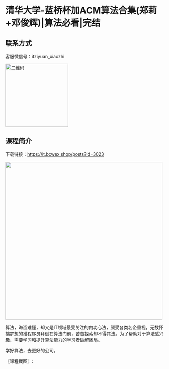 # 清华大学-蓝桥杯加ACM算法合集(郑莉+邓俊辉)|算法必看|完结

## 联系方式

客服微信号：itziyuan_xiaozhi

<img src="https://ziyuanyun.oss-cn-guangzhou.aliyuncs.com/common/20240614073449/666b82192834a.jpg" width="200" height="200" alt="二维码">

## 课程简介

下载链接：https://it.bcwex.shop/posts?id=3023

<img src="https://ziyuanyun.oss-cn-guangzhou.aliyuncs.com/yun/20240515184919/6644932f53547.jpg" width="500" alt="">

  

 算法，晦涩难懂，却又是IT领域最受关注的内功心法，颇受各类名企重视，无数怀揣梦想的准程序员拜倒在算法门前，苦苦探索却不得其法。为了帮助对于算法感兴趣、需要学习和提升算法能力的学习者破解困局。

 学好算法，去更好的公司。

 〖课程截图〗:

  